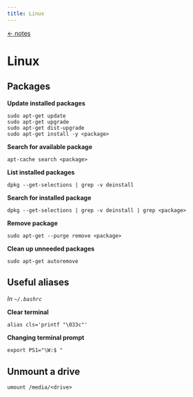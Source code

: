 ```yaml
---
title: Linux
---
```


<a href="/notes" class="back">← notes</a>

# Linux

## Packages

**Update installed packages**

```
sudo apt-get update
sudo apt-get upgrade
sudo apt-get dist-upgrade
sudo apt-get install -y <package>
```

**Search for available package**

```
apt-cache search <package>
```

**List installed packages**

```
dpkg --get-selections | grep -v deinstall
```

**Search for installed package**

```
dpkg --get-selections | grep -v deinstall | grep <package>
```

**Remove package**

```
sudo apt-get --purge remove <package>
```

**Clean up unneeded packages**

```
sudo apt-get autoremove
```

## Useful aliases

_In `~/.bashrc`_

**Clear terminal**

```
alias cls='printf "\033c"'
```

**Changing terminal prompt**

```
export PS1="\W:$ "
```

## Unmount a drive

```
umount /media/<drive>
```
